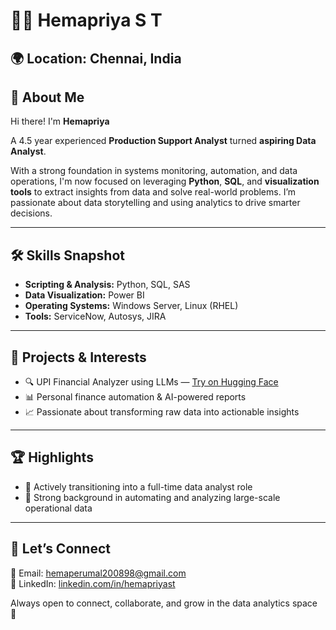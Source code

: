# 👩‍💻 Hemapriya S T

🌍 **Location:** Chennai, India 
---

## 👋 About Me

Hi there! I'm **Hemapriya**

A 4.5 year experienced **Production Support Analyst** turned **aspiring Data Analyst**.

With a strong foundation in systems monitoring, automation, and data operations, I'm now focused on leveraging **Python**, **SQL**, and **visualization tools** to extract insights from data and solve real-world problems. I’m passionate about data storytelling and using analytics to drive smarter decisions.

---

## 🛠️ Skills Snapshot

- **Scripting & Analysis:** Python, SQL, SAS  
- **Data Visualization:** Power BI  
- **Operating Systems:** Windows Server, Linux (RHEL)  
- **Tools:** ServiceNow, Autosys, JIRA  

---

## 💼 Projects & Interests

- 🔍 UPI Financial Analyzer using LLMs — [Try on Hugging Face](https://huggingface.co/spaces/Hemaperumal/PhonePe-UPI-Usage-and-Financial-Analyzer)
- 📊 Personal finance automation & AI-powered reports
- 📈 Passionate about transforming raw data into actionable insights

---

## 🏆 Highlights

- 🧠 Actively transitioning into a full-time data analyst role
- 🧰 Strong background in automating and analyzing large-scale operational data

---

## 🚀 Let’s Connect

📧 Email: [hemaperumal200898@gmail.com](mailto:hemaperumal200898@gmail.com)  
🔗 LinkedIn: [linkedin.com/in/hemapriyast](https://www.linkedin.com/in/hemapriyast)

Always open to connect, collaborate, and grow in the data analytics space 🚀
